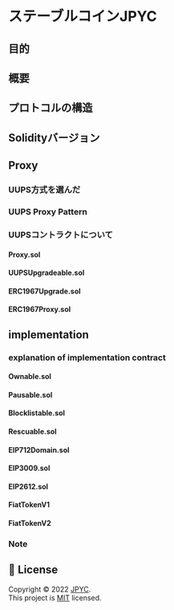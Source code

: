 
# ステーブルコインJPYC
## 目的

## 概要

## プロトコルの構造

## Solidityバージョン

## Proxy

### UUPS方式を選んだ


### UUPS Proxy Pattern

### UUPSコントラクトについて

#### Proxy.sol

#### UUPSUpgradeable.sol


#### ERC1967Upgrade.sol

#### ERC1967Proxy.sol

## implementation

### explanation of implementation contract

#### Ownable.sol

#### Pausable.sol

#### Blocklistable.sol

#### Rescuable.sol

#### EIP712Domain.sol

#### EIP3009.sol

#### EIP2612.sol

#### FiatTokenV1

#### FiatTokenV2

### Note


## 📝 License
Copyright © 2022 [JPYC](https://jpyc.jp). <br />
This project is [MIT](https://github.com/jcam1/JPYCv2/blob/master/LICENSE) licensed.